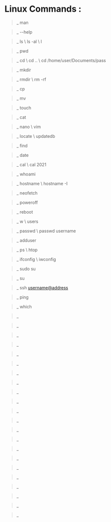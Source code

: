 
# Linux Commands :

>_  man <command>

>_  <command> --help

>_  ls \ ls -al \ l

>_  pwd

>_  cd \ cd .. \ cd /home/user/Documents/pass

>_  mkdir

>_  rmdir \ rm -rf

>_  cp

>_  mv

>_  touch

>_  cat

>_  nano \ vim

>_  locate \ updatedb

>_  find

>_  date

>_  cal \ cal 2021

>_  whoami

>_  hostname \ hostname -I

>_  neofetch

>_  poweroff

>_  reboot

>_  w \ users

>_  passwd \ passwd username

>_  adduser

>_  ps \ htop

>_  ifconfig \ iwconfig

>_  sudo su

>_  su <username>

>_  ssh <username@address>

>_  ping <address>

>_  which

>_  

>_

>_

>_

>_

>_

>_

>_

>_

>_

>_

>_

>_

>_

>_

>_

>_

>_

>_

>_

>_

>_

